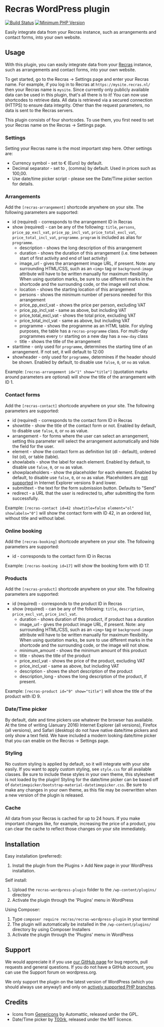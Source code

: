 # Recras WordPress plugin

[![Build Status](https://travis-ci.org/Recras/recras-wordpress-plugin.svg?branch=master)](https://travis-ci.org/Recras/recras-wordpress-plugin)
[![Minimum PHP Version](https://img.shields.io/badge/php->%3D%205.4-8892BF.svg)](https://php.net/)

Easily integrate data from your Recras instance, such as arrangements and contact forms, into your own website.

## Usage
With this plugin, you can easily integrate data from your [Recras](https://recras.nl/) instance, such as arrangements and contact forms, into your own website.

To get started, go to the Recras -> Settings page and enter your Recras name. For example, if you log in to Recras at `https://mysite.recras.nl/` then your Recras name is `mysite`. Since currently only publicly available data can be used in this plugin, that's all there is to it! You can now use shortcodes to retrieve data. All data is retrieved via a secured connection (HTTPS) to ensure data integrity. Other than the request parameters, no data is sent to the Recras servers.

This plugin consists of four shortcodes. To use them, you first need to set your Recras name on the Recras -> Settings page.

### Settings
Setting your Recras name is the most important step here. Other settings are:

* Currency symbol - set to € (Euro) by default.
* Decimal separator - set to , (comma) by default. Used in prices such as 100,00.
* Use date/time picker script - please see the Date/Time picker section for details.

### Arrangements

Add the `[recras-arrangement]` shortcode anywhere on your site. The following parameters are supported:
* id (required) - corresponds to the arrangement ID in Recras
* show (required) - can be any of the following: `title`, `persons`, `price_pp_excl_vat`, `price_pp_incl_vat`, `price_total_excl_vat`, `price_total_incl_vat`, `programme`. `program` is included as alias for `programme`.
  * description - shows the long description of this arrangement
  * duration - shows the duration of this arrangement (i.e. time between start of first activity and end of last activity)
  * image_url - gives the arrangement image URL, if present. Note: any surrounding HTML/CSS, such as an `<img>` tag or `background-image` attribute will have to be written manually for maximum flexibility. When using quotation marks, be sure to use different marks in the shortcode and the surrounding code, or the image will not show.
  * location - shows the starting location of this arrangement
  * persons - shows the minimum number of persons needed for this arrangement
  * price_pp_excl_vat - shows the price per person, excluding VAT
  * price_pp_incl_vat - same as above, but including VAT
  * price_total_excl_vat - shows the total price, excluding VAT
  * price_total_incl_vat - same as above, but including VAT
  * programme - shows the programme as an HTML table. For styling purposes, the table has a `recras-programme` class. For multi-day programmes every `tr` starting on a new day has a `new-day` class
  * title - shows the title of the arrangement
* starttime - only used for `programme`, determines the starting time of an arrangement. If not set, it will default to 12:00
* showheader - only used for `programme`, determines if the header should be shown. Enabled by default, to disable use `false`, `0`, or `no` as value.

Example: `[recras-arrangement id="1" show="title"]` (quotation marks around parameters are optional) will show the title of the arrangement with ID 1.

### Contact forms
Add the `[recras-contact]` shortcode anywhere on your site. The following parameters are supported:
* id (required) - corresponds to the contact form ID in Recras
* showtitle - show the title of the contact form or not. Enabled by default, to disable use `false`, `0`, or `no` as value.
* arrangement - for forms where the user can select an arrangement, setting this parameter will select the arrangement automatically and hide the field for the user.
* element - show the contact form as definition list (dl - default), ordered list (ol), or table (table).
* showlabels - show the label for each element. Enabled by default, to disable use `false`, `0`, or `no` as value.
* showplaceholders - show the placeholder for each element. Enabled by default, to disable use `false`, `0`, or `no` as value. Placeholders are [not supported](http://caniuse.com/#search=placeholder) in Internet Explorer versions 9 and lower.
* submittext - the text for the form submission button. Defaults to "Send"
* redirect - a URL that the user is redirected to, after submitting the form successfully.

Example: `[recras-contact id=42 showtitle=false element="ol" showlabels="0"]` will show the contact form with ID 42, in an ordered list, without title and without label.

### Online booking
Add the `[recras-booking]` shortcode anywhere on your site. The following parameters are supported:
* id - corresponds to the contact form ID in Recras

Example: `[recras-booking id=17]` will show the booking form with ID 17.

### Products
Add the `[recras-product]` shortcode anywhere on your site. The following parameters are supported:
* id (required) - corresponds to the product ID in Recras
* show (required) - can be any of the following: `title`, `description`, `price_excl_vat`, `price_incl_vat`.
  * duration - shows duration of this product, if product has a duration
  * image_url - gives the product image URL, if present. Note: any surrounding HTML/CSS, such as an `<img>` tag or `background-image` attribute will have to be written manually for maximum flexibility. When using quotation marks, be sure to use different marks in the shortcode and the surrounding code, or the image will not show.
  * minimum_amount - shows the minimum amount of this product
  * title - shows the title of the product
  * price_excl_vat - shows the price of the product, excluding VAT
  * price_incl_vat - same as above, but including VAT
  * description - shows the short description of the product
  * description_long - shows the long description of the product, if present.

Example: `[recras-product id="9" show="title"]` will show the title of the product with ID 9.

### Date/Time picker
By default, date and time pickers use whatever the browser has available. At the time of writing (January 2016) Internet Explorer (all versions), Firefox (all versions), and Safari (desktop) do not have native date/time pickers and only show a text field. We have included a modern looking date/time picker that you can enable on the Recras -> Settings page.

### Styling
No custom styling is applied by default, so it will integrate with your site easily. If you want to apply custom styling, see `style.css` for all available classes. Be sure to include these styles in your own theme, this stylesheet is not loaded by the plugin!
Styling for the date/time picker can be based off of `datetimepicker/bootstrap-material-datetimepicker.css`. Be sure to make any changes in your own theme, as this file may be overwritten when a new version of the plugin is released.

### Cache
All data from your Recras is cached for up to 24 hours. If you make important changes like, for example, increasing the price of a product, you can clear the cache to reflect those changes on your site immediately.

## Installation

Easy installation (preferred):

1. Install the plugin from the Plugins > Add New page in your WordPress installation.

Self install:

1. Upload the `recras-wordpress-plugin` folder to the `/wp-content/plugins/` directory
1. Activate the plugin through the 'Plugins' menu in WordPress

Using Composer:

1. Type `composer require recras/recras-wordpress-plugin` in your terminal
1. The plugin will automatically be installed in the `/wp-content/plugins/` directory by using Composer Installers
1. Activate the plugin through the 'Plugins' menu in WordPress

## Support

We would appreciate it if you use [our GitHub page](https://github.com/Recras/recras-wordpress-plugin/issues) for bug reports, pull requests and general questions. If you do not have a GitHub account, you can use the Support forum on wordpress.org.

We only support the plugin on the latest version of WordPress (which you should always use anyway!) and only on [actively supported PHP branches](php.net/supported-versions.php).

## Credits
* Icons from [Genericons](https://github.com/Automattic/Genericons/) by Automattic, released under the GPL.
* Date/Time picker by [T00rk](https://github.com/T00rk/bootstrap-material-datetimepicker), released under the MIT licence.
